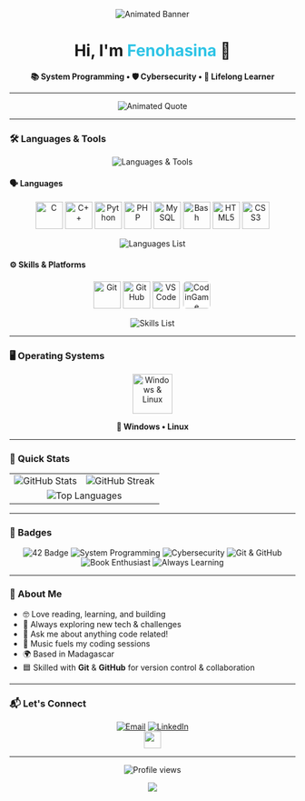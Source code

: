 <p align="center">
  <img src="https://capsule-render.vercel.app/api?type=waving&color=0:132743,100:2ec4e6&height=180&section=header&fontSize=38&fontAlign=50&fontColor=ffffff" alt="Animated Banner"/>
</p>

<h1 align="center">Hi, I'm <span style="color:#2ec4e6">Fenohasina</span> 🚀</h1>

<p align="center">
  <b>📚 System Programming • 🛡️ Cybersecurity • 🧠 Lifelong Learner</b>
</p>

---

<p align="center">
  <img src="https://readme-typing-svg.demolab.com/?font=Fira+Code&pause=1500&color=2ec4e6&center=true&width=600&lines=Code+the+life+u+want+and+live+it.;Dream+Big%2C+Code+Bigger.;Keep+Learning+%F0%9F%92%AB;From+System+Programming+to+Cybersecurity+%E2%9A%A1%EF%B8%8F" alt="Animated Quote" />
</p>

---

### 🛠️ Languages & Tools

<p align="center">
  <img src="https://readme-typing-svg.demolab.com?font=Fira+Code&size=24&pause=900&color=132743&center=true&vCenter=true&width=800&lines=Languages+%26+Tools+I+Love+%F0%9F%92%BB%F0%9F%94%A5" alt="Languages & Tools" />
</p>

#### 🗣️ Languages

<p align="center">
  <a href="https://en.wikipedia.org/wiki/C_(programming_language)" title="C"><img src="https://skillicons.dev/icons?i=c" width="48" alt="C"/></a>
  <a href="https://en.wikipedia.org/wiki/C%2B%2B" title="C++"><img src="https://skillicons.dev/icons?i=cpp" width="48" alt="C++"/></a>
  <a href="https://www.python.org/" title="Python"><img src="https://skillicons.dev/icons?i=python" width="48" alt="Python"/></a>
  <a href="https://www.php.net/" title="PHP"><img src="https://skillicons.dev/icons?i=php" width="48" alt="PHP"/></a>
  <a href="https://www.mysql.com/" title="MySQL"><img src="https://skillicons.dev/icons?i=mysql" width="48" alt="MySQL"/></a>
  <a href="https://www.gnu.org/software/bash/" title="Bash"><img src="https://skillicons.dev/icons?i=bash" width="48" alt="Bash"/></a>
  <a href="https://developer.mozilla.org/en-US/docs/Web/HTML" title="HTML5"><img src="https://skillicons.dev/icons?i=html" width="48" alt="HTML5"/></a>
  <a href="https://developer.mozilla.org/en-US/docs/Web/CSS" title="CSS3"><img src="https://skillicons.dev/icons?i=css" width="48" alt="CSS3"/></a>
</p>

<p align="center">
  <img src="https://readme-typing-svg.demolab.com/?font=Fira+Code&size=18&pause=1000&color=2EC4E6&center=true&vCenter=true&width=800&lines=C+%7C+C%2B%2B+%7C+Python+%7C+PHP+%7C+MySQL+%7C+Bash+%7C+HTML5+%7C+CSS3" alt="Languages List" />
</p>

#### ⚙️ Skills & Platforms

<p align="center">
  <a href="https://git-scm.com/" title="Git"><img src="https://skillicons.dev/icons?i=git" width="48" alt="Git"/></a>
  <a href="https://github.com/" title="GitHub"><img src="https://skillicons.dev/icons?i=github" width="48" alt="GitHub"/></a>
  <a href="https://code.visualstudio.com/" title="VS Code"><img src="https://skillicons.dev/icons?i=vscode" width="48" alt="VS Code"/></a>
  <a href="https://www.codingame.com/profile/f4d90395db3cdfe304314f02332d8a814632146" title="CodinGame">
    <img src="https://codingame.readthedocs.io/en/stable/_images/codingame.png" width="48" alt="CodinGame" style="background: #fff; border-radius: 8px; padding: 2px;" />
  </a>
</p>

<p align="center">
  <img src="https://readme-typing-svg.demolab.com/?font=Fira+Code&size=18&pause=1000&color=132743&center=true&vCenter=true&width=800&lines=Git+%7C+GitHub+%7C+VS+Code+%7C+CodinGame" alt="Skills List" />
</p>

---

### 🖥️ Operating Systems

<p align="center">
  <img src="https://skillicons.dev/icons?i=windows,linux" width="70" alt="Windows & Linux"/>
</p>
<p align="center">
  <b>🚀 Windows • Linux</b>
</p>

---

### 🚀 Quick Stats

<p align="center">
  <table>
    <tr>
      <td>
        <img src="https://github-readme-stats.vercel.app/api?username=Fenohasina22&show_icons=true&theme=dark&border_color=2ec4e6&bg_color=0D1117&icon_color=2ec4e6&title_color=2ec4e6&text_color=ffffff&border_radius=20&count_private=true" alt="GitHub Stats" />
      </td>
      <td>
        <img src="https://github-readme-streak-stats.herokuapp.com?user=Fenohasina22&theme=dark&hide_border=false&border_radius=20&background=0D1117&sideLabels=2ec4e6&currStreakLabel=2ec4e6&sideNums=ffffff&dates=ffffff&stroke=2ec4e6&ring=2ec4e6&fire=2ec4e6" alt="GitHub Streak" />
      </td>
    </tr>
    <tr>
      <td colspan="2" align="center">
        <img src="https://github-readme-stats.vercel.app/api/top-langs/?username=Fenohasina22&layout=compact&theme=dark&border_color=2ec4e6&bg_color=0D1117&title_color=2ec4e6&text_color=ffffff&border_radius=20" alt="Top Languages" />
      </td>
    </tr>
  </table>
</p>

---

### 🏅 Badges

<p align="center">
  <img src="https://img.shields.io/badge/42%20Student-132743?style=for-the-badge&logo=42&logoColor=white" alt="42 Badge"/>
  <img src="https://img.shields.io/badge/System%20Programming-2ec4e6?style=for-the-badge&logoColor=white" alt="System Programming"/>
  <img src="https://img.shields.io/badge/Cybersecurity-205375?style=for-the-badge&logoColor=white" alt="Cybersecurity"/>
  <img src="https://img.shields.io/badge/Git%20%26%20GitHub-24292f?style=for-the-badge&logo=git&logoColor=white" alt="Git & GitHub"/>
  <img src="https://img.shields.io/badge/Book%20Enthusiast-22304a?style=for-the-badge&logo=bookstack&logoColor=white" alt="Book Enthusiast"/>
  <img src="https://img.shields.io/badge/Always%20Learning-539ddb?style=for-the-badge&logoColor=white" alt="Always Learning"/>
</p>

---

### 🌱 About Me

- 🤓 Love reading, learning, and building  
- 🚩 Always exploring new tech & challenges  
- 💬 Ask me about anything code related!
- 🎵 Music fuels my coding sessions  
- 🌍 Based in Madagascar
- 🟦 Skilled with **Git** & **GitHub** for version control & collaboration

---

### 📬 Let's Connect

<p align="center">
  <a href="mailto:fenohasinasamy@gmail.com"><img src="https://img.shields.io/badge/Email-2ec4e6?style=for-the-badge&logo=gmail&logoColor=white" alt="Email"></a>
  <a href="https://www.linkedin.com/in/fsamy-an"><img src="https://img.shields.io/badge/LinkedIn-0e76a8?style=for-the-badge&logo=linkedin&logoColor=white" alt="LinkedIn"></a>
  <br>
  <img src="https://raw.githubusercontent.com/Fenohasina22/Fenohasina22/main/assets/bounce-arrow.gif" width="30"/>
  <br>
</p>

---

<p align="center">
  <img src="https://komarev.com/ghpvc/?username=Fenohasina22&style=flat-square&color=2ec4e6" alt="Profile views" />
</p>

<p align="center">
  <img src="https://capsule-render.vercel.app/api?type=waving&color=0:132743,100:2ec4e6&height=70&section=footer"/>
</p>
